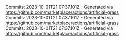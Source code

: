 Commits: 2023-10-01T21:07:37.101Z - Generated via https://github.com/marketplace/actions/artificial-grass
<br>
Commits: 2023-10-01T21:07:37.101Z - Generated via https://github.com/marketplace/actions/artificial-grass
<br>
Commits: 2023-10-01T21:07:37.101Z - Generated via https://github.com/marketplace/actions/artificial-grass
<br>
